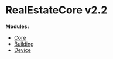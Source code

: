 # RealEstateCore v2.2

**Modules:**
* [Core](core.html)
* [Building](building.html)
* [Device](device.html)
